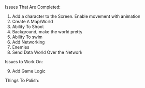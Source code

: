 
Issues That Are Completed:
1. Add a character to the Screen. Enable movement with animation
2. Create A Map/World
3. Ability To Shoot
4. Background, make the world pretty
5. Ability To swim
6. Add Networking
7. Enemies
8. Send Data World Over the Network

Issues to Work On:


9. Add Game Logic





Things To Polish:





